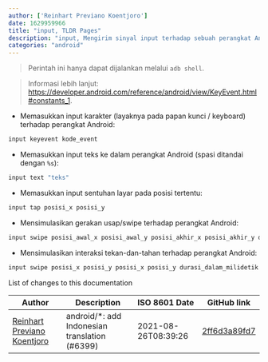 ```yaml
---
author: ['Reinhart Previano Koentjoro']
date: 1629959966
title: "input, TLDR Pages"
description: "input, Mengirim sinyal input terhadap sebuah perangkat Android."
categories: "android"
---
```

> Perintah ini hanya dapat dijalankan melalui `adb shell`.

> Informasi lebih lanjut: <https://developer.android.com/reference/android/view/KeyEvent.html#constants_1>.

- Memasukkan input karakter (layaknya pada papan kunci / keyboard) terhadap perangkat Android:

```bash
input keyevent kode_event
```

- Memasukkan input teks ke dalam perangkat Android (spasi ditandai dengan `%s`):

```bash
input text "teks"
```

- Memasukkan input sentuhan layar pada posisi tertentu:

```bash
input tap posisi_x posisi_y
```

- Mensimulasikan gerakan usap/swipe terhadap perangkat Android:

```bash
input swipe posisi_awal_x posisi_awal_y posisi_akhir_x posisi_akhir_y durasi_dalam_milidetik
```

- Mensimulasikan interaksi tekan-dan-tahan terhadap perangkat Android:

```bash
input swipe posisi_x posisi_y posisi_x posisi_y durasi_dalam_milidetik
```
List of changes to this documentation


Author | Description | ISO 8601 Date | GitHub link
------|-----|-----|-----
[Reinhart Previano Koentjoro](mailto:reinhart_previano@yahoo.com) | android/*: add Indonesian translation (#6399) | 2021-08-26T08:39:26 | [2ff6d3a89fd7](https://github.com/tldr-pages/tldr/commit/2ff6d3a89fd70c776e9fdebef1708fa7ff76e2cd)

